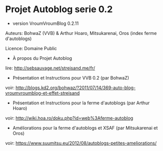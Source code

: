 Projet Autoblog serie 0.2
==============

- version VroumVroumBlog 0.2.11

Auteurs: BohwaZ (VVB) & Arthur Hoaro, Mitsukarenai, Oros (index ferme d'autoblogs)

Licence: Domaine Public

- À propos du Projet Autoblog

lire: http://sebsauvage.net/streisand.me/fr/

- Présentation et Instructions pour VVB 0.2 (par BohwaZ)

voir: http://blogs.kd2.org/bohwaz/?2011/07/14/369-auto-blog-vroumvroumblog-et-effet-streisand

- Présentation et Instructions pour la ferme d'autoblogs (par Arthur Hoaro)

voir: http://wiki.hoa.ro/doku.php?id=web%3Aferme-autoblog

- Améliorations pour la ferme d'autoblogs et XSAF (par Mitsukarenai et Oros)

voir: https://www.suumitsu.eu/2012/08/autoblogs-petites-ameliorations/
